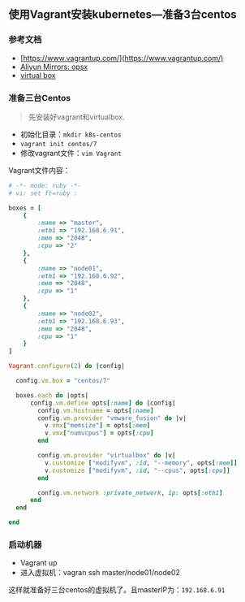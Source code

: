 ## 使用Vagrant安装kubernetes—准备3台centos

### 参考文档

- [https://www.vagrantup.com/](https://www.vagrantup.com/)
- [Aliyun Mirrors: opsx](https://opsx.alibaba.com/mirror)
- [virtual box](https://www.virtualbox.org/)



### 准备三台Centos

> 先安装好vagrant和virtualbox.



- 初始化目录：`mkdir k8s-centos`
- `vagrant init centos/7`
- 修改vagrant文件：`vim Vagrant`

Vagrant文件内容：

```ruby
# -*- mode: ruby -*-
# vi: set ft=ruby :

boxes = [
    {
		:name => "master",
		:eth1 => "192.168.6.91",
		:mem => "2048",
		:cpu => "2"
	},
    {
		:name => "node01",
		:eth1 => "192.168.6.92",
		:mem => "2048",
		:cpu => "1"
	},
    {
		:name => "node02",
		:eth1 => "192.168.6.93",
		:mem => "2048",
		:cpu => "1"
	}
]

Vagrant.configure(2) do |config|

  config.vm.box = "centos/7"

  boxes.each do |opts|
      config.vm.define opts[:name] do |config|
        config.vm.hostname = opts[:name]
        config.vm.provider "vmware_fusion" do |v|
          v.vmx["memsize"] = opts[:mem]
          v.vmx["numvcpus"] = opts[:cpu]
        end

        config.vm.provider "virtualbox" do |v|
          v.customize ["modifyvm", :id, "--memory", opts[:mem]]
          v.customize ["modifyvm", :id, "--cpus", opts[:cpu]]
        end

        config.vm.network :private_network, ip: opts[:eth1]
      end
  end

end
```



### 启动机器

- Vagrant up
- 进入虚拟机：vagran ssh master/node01/node02

这样就准备好三台centos的虚拟机了。且masterIP为：`192.168.6.91`

